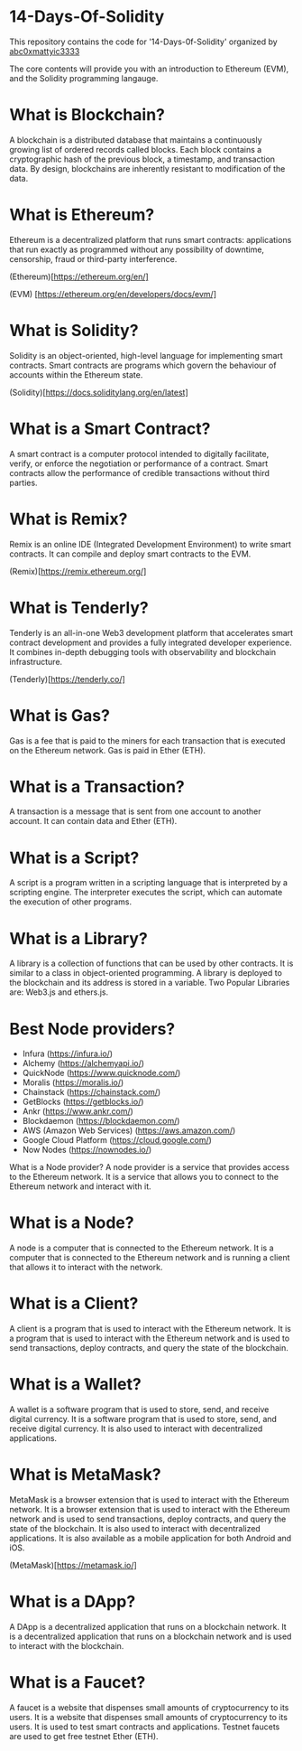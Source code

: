 # 14-Days-Of-Solidity

This repository contains the code for '14-Days-0f-Solidity' organized by [abc0xmattyic3333](https://github.com/abc0xmattyic3333)

The core contents will provide you with an introduction to Ethereum (EVM), and the Solidity programming langauge.
<br>

# What is Blockchain?

A blockchain is a distributed database that maintains a continuously growing list of ordered records called blocks. Each block contains a cryptographic hash of the previous block, a timestamp, and transaction data. By design, blockchains are inherently resistant to modification of the data.
<br>

# What is Ethereum?

Ethereum is a decentralized platform that runs smart contracts: applications that run exactly as programmed without any possibility of downtime, censorship, fraud or third-party interference.

(Ethereum)[https://ethereum.org/en/]

(EVM) [https://ethereum.org/en/developers/docs/evm/]
<br>

# What is Solidity?

Solidity is an object-oriented, high-level language for implementing smart contracts. Smart contracts are programs which govern the behaviour of accounts within the Ethereum state.

(Solidity)[https://docs.soliditylang.org/en/latest]
<br>

# What is a Smart Contract?

A smart contract is a computer protocol intended to digitally facilitate, verify, or enforce the negotiation or performance of a contract. Smart contracts allow the performance of credible transactions without third parties.
<br>

# What is Remix?

Remix is an online IDE (Integrated Development Environment) to write smart contracts. It can compile and deploy smart contracts to the EVM.

(Remix)[https://remix.ethereum.org/]
<br>

# What is Tenderly?

Tenderly is an all-in-one Web3 development platform that accelerates smart contract development and provides a fully integrated developer experience. It combines in-depth debugging tools with observability and blockchain infrastructure.

(Tenderly)[https://tenderly.co/]
<br>

# What is Gas?

Gas is a fee that is paid to the miners for each transaction that is executed on the Ethereum network. Gas is paid in Ether (ETH).
<br>

# What is a Transaction?

A transaction is a message that is sent from one account to another account. It can contain data and Ether (ETH).
<br>

# What is a Script?

A script is a program written in a scripting language that is interpreted by a scripting engine. The interpreter executes the script, which can automate the execution of other programs.
<br>

# What is a Library?

A library is a collection of functions that can be used by other contracts. It is similar to a class in object-oriented programming. A library is deployed to the blockchain and its address is stored in a variable.
Two Popular Libraries are: Web3.js and ethers.js.
<br>

# Best Node providers?

- Infura (https://infura.io/)
- Alchemy (https://alchemyapi.io/)
- QuickNode (https://www.quicknode.com/)
- Moralis (https://moralis.io/)
- Chainstack (https://chainstack.com/)
- GetBlocks (https://getblocks.io/)
- Ankr (https://www.ankr.com/)
- Blockdaemon (https://blockdaemon.com/)
- AWS (Amazon Web Services) (https://aws.amazon.com/)
- Google Cloud Platform (https://cloud.google.com/)
- Now Nodes (https://nownodes.io/)

What is a Node provider? A node provider is a service that provides access to the Ethereum network. It is a service that allows you to connect to the Ethereum network and interact with it.
<br>

# What is a Node?

A node is a computer that is connected to the Ethereum network. It is a computer that is connected to the Ethereum network and is running a client that allows it to interact with the network.
<br>

# What is a Client?

A client is a program that is used to interact with the Ethereum network. It is a program that is used to interact with the Ethereum network and is used to send transactions, deploy contracts, and query the state of the blockchain.
<br>
# What is a Wallet?

A wallet is a software program that is used to store, send, and receive digital currency. It is a software program that is used to store, send, and receive digital currency. It is also used to interact with decentralized applications.
<br>

# What is MetaMask?

MetaMask is a browser extension that is used to interact with the Ethereum network. It is a browser extension that is used to interact with the Ethereum network and is used to send transactions, deploy contracts, and query the state of the blockchain. It is also used to interact with decentralized applications. It is also available as a mobile application for both Android and iOS.

(MetaMask)[https://metamask.io/]

# What is a DApp?

A DApp is a decentralized application that runs on a blockchain network. It is a decentralized application that runs on a blockchain network and is used to interact with the blockchain.
<br>

# What is a Faucet?

A faucet is a website that dispenses small amounts of cryptocurrency to its users. It is a website that dispenses small amounts of cryptocurrency to its users. It is used to test smart contracts and applications. Testnet faucets are used to get free testnet Ether (ETH).

